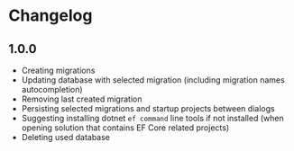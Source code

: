 # Changelog

## 1.0.0
- Creating migrations
- Updating database with selected migration (including migration names autocompletion)
- Removing last created migration
- Persisting selected migrations and startup projects between dialogs
- Suggesting installing dotnet `ef command` line tools if not installed (when opening solution that contains EF Core related projects)
- Deleting used database
